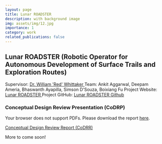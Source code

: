 ```yaml
---
layout: page
title: Lunar ROADSTER
description: with background image
img: assets/img/12.jpg
importance: 1
category: work
related_publications: false
---
```


<h2> Lunar ROADSTER (Robotic Operator for Autonomous Development of Surface Trails and Exploration Routes) </h2>

Supervisor: <a href="https://www.ri.cmu.edu/ri-faculty/william-red-l-whittaker/"> Dr. William 'Red' Whittaker </a>
Team: Ankit Aggarwal, Deepam Ameria, Bhaswanth Ayapilla, Simson D'Souza, Boixiang Fu
Project Website: <a href = "https://mrsdprojects.ri.cmu.edu/2025teami/"> Lunar ROADSTER </a>
Project GitHub: <a href = "https://github.com/Lunar-ROADSTER"> Lunar ROADSTER Github </a>

<h3> Conceptual Design Review Presentation (CoDRP) </h3>
<object data="/assets/pdfs/TeamI_CoDR_Slides.pdf#zoom=400" width="100%" height="800" type="application/pdf">
    <p>Your browser does not support PDFs. Please download the report <a href="/assets/pdfs/TeamI_CoDR_Slides.pdf">here</a>.</p>
</object>

<a href = "assets/pdf/TeamI_CoDR_Report"> Conceptual Design Review Report (CoDRR) </a>

More to come soon!